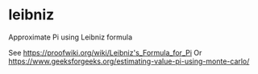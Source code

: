 # leibniz
Approximate Pi using Leibniz formula

See https://proofwiki.org/wiki/Leibniz's_Formula_for_Pi
Or https://www.geeksforgeeks.org/estimating-value-pi-using-monte-carlo/
